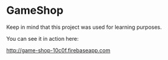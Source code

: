 # GameShop

Keep in mind that this project was used for learning purposes.

You can see it in action here:

http://game-shop-10c0f.firebaseapp.com
